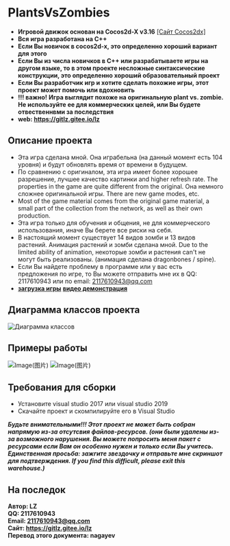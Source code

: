 # PlantsVsZombies
* **Игровой движок основан на Cocos2d-X v3.16** [[Сайт Cocos2dx]](https://www.cocos.com/)
* **Вся игра разработана на С++**
* **Если Вы новичок в cocos2d-x, это определенно хороший вариант для этого**
* **Если Вы из числа новичков в C++ или разрабатываете игры на другом языке, то в этом проекте несложные синтаксические конструкции, это определенно хороший образовательный проект**
* **Если Вы разработчик игр и хотите сделать похожие игры, этот проект может помочь или вдохновить**
* **!!! важно!**  **Игра выглядит похоже на оригинальную plant vs. zombie. Не используйте ее для коммерческих целей, или Вы будете отвественнвми за последствия**
* **web: https://gitlz.gitee.io/lz**

## Описание проекта <br>
- Эта игра сделана мной. Она играбельна (на данный момент есть 104 уровня) и будут обновлять время от времени в будущем.
- По сравнению с оригиналом, эта игра имеет более хорошее разрешение, лучшее качество картинки and higher refresh rate. The properties in the game are quite different from the original. Она немного сложнее оригинальной игры. There are new game modes, etc.
- Most of the game material comes from the original game material, a small part of the collection from the network, as well as their own production.
- Эта игра только для обучения и общения, не для коммерческого использования, иначе Вы берете все риски на себя.
- В настоящий момент существует 14 видов зомби и 13 видов растений. Анимация растений и зомби сделана мной. Due to the limited ability of animation, некоторые зомби и растения can't не могут быть реализованы. (анимация сделана dragonbones / spine).
- Если Вы найдете проблему в программе или у вас есть предложения по игре, то Вы можете отправить мне их в QQ: 2117610943 или по email: 2117610943@qq.com
- <a href="https://gitlz.gitee.io/lz">**загрузка игры**</a> <a href="https://www.bilibili.com/video/BV1Bg4y1B7Pj">**видео демонстрация**</a>

## Диаграмма классов проекта
![Диаграмма классов](https://gitee.com/GITLZ/PlantsVsZombies/raw/master/ClassDiagram.png)

## Примеры работы
![Image(图片)](https://gitee.com/GITLZ/PlantsVsZombies/raw/master/example.png)
![Image(图片)](https://img-blog.csdnimg.cn/20200405101902466.png?x-oss-process=image/watermark,type_ZmFuZ3poZW5naGVpdGk,shadow_10,text_aHR0cHM6Ly9ibG9nLmNzZG4ubmV0L3FxXzQwNjMwMjQ2,size_16,color_FFFFFF,t_70)

## Требования для сборки
* Установите visual studio 2017 или visual studio 2019
* Скачайте проект и скомпилируйте его в Visual Studio<br>

***Будьте внимательными!!! Этот проект не может быть собран напрямую из-за отсутсвия файлов-ресурсов. (они были удалены из-за возможного нарушения. Вы можете попросить меня пакет с ресурсами если Вам он особенно нужен и только если Вы учитесь. Единственная просьба: зажгите звездочку и отправьте мне скриншот для подтверждения. If you find this difficult, please exit this warehouse.)***

## На последок
**Автор: LZ** <br>
**QQ: 2117610943** <br>
**Email: 2117610943@qq.com** <br>
**Сайт: https://gitlz.gitee.io/lz** <br>
**Перевод этого документа: nagayev** <br>
